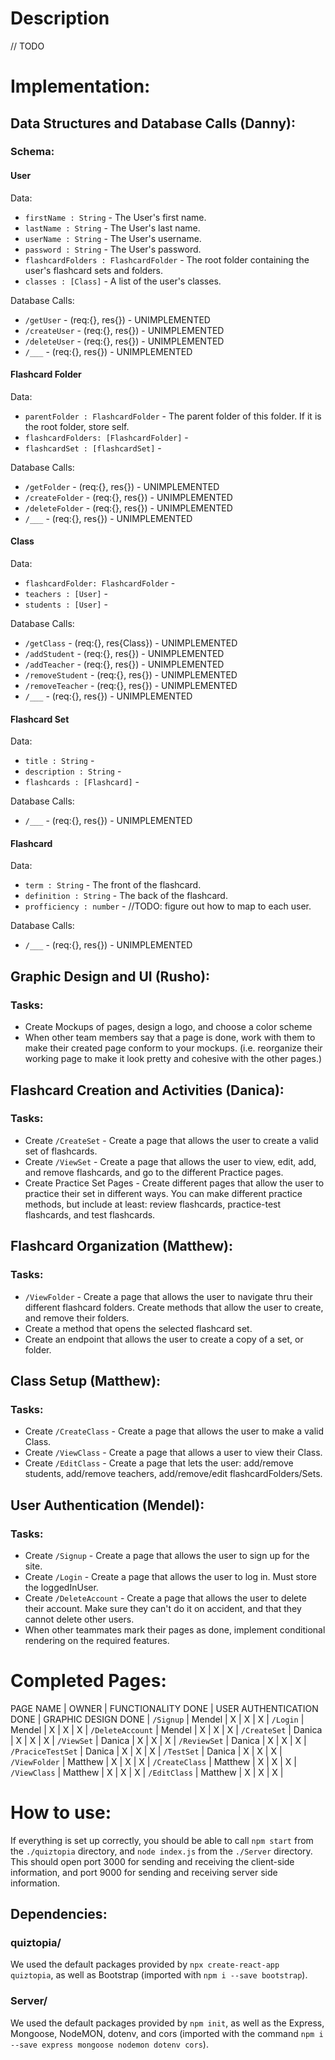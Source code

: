 # Description

// TODO

# Implementation:

## Data Structures and Database Calls (Danny):

### Schema:

#### User
Data:
- `firstName : String` - The User's first name.
- `lastName : String` - The User's last name.
- `userName : String` - The User's username.
- `password : String` - The User's password.
- `flashcardFolders : FlashcardFolder` - The root folder containing the user's flashcard sets and folders.
- `classes : [Class]` - A list of the user's classes.

Database Calls:
- `/getUser` - (req:{}, res{}) - UNIMPLEMENTED
- `/createUser` - (req:{}, res{}) - UNIMPLEMENTED
- `/deleteUser` - (req:{}, res{}) - UNIMPLEMENTED
- `/___` - (req:{}, res{}) - UNIMPLEMENTED

#### Flashcard Folder
Data:
- `parentFolder : FlashcardFolder` - The parent folder of this folder. If it is the root folder, store self.
- `flashcardFolders: [FlashcardFolder]` - 
- `flashcardSet : [flashcardSet]` - 

Database Calls:
- `/getFolder` - (req:{}, res{}) - UNIMPLEMENTED
- `/createFolder` - (req:{}, res{}) - UNIMPLEMENTED
- `/deleteFolder` - (req:{}, res{}) - UNIMPLEMENTED
- `/___` - (req:{}, res{}) - UNIMPLEMENTED

#### Class
Data:
- `flashcardFolder: FlashcardFolder` - 
- `teachers : [User]` - 
- `students : [User]` - 

Database Calls:
- `/getClass` - (req:{}, res{Class}) - UNIMPLEMENTED
- `/addStudent` - (req:{}, res{}) - UNIMPLEMENTED
- `/addTeacher` - (req:{}, res{}) - UNIMPLEMENTED
- `/removeStudent` - (req:{}, res{}) - UNIMPLEMENTED
- `/removeTeacher` - (req:{}, res{}) - UNIMPLEMENTED
- `/___` - (req:{}, res{}) - UNIMPLEMENTED

#### Flashcard Set
Data:
- `title : String` -
- `description : String` - 
- `flashcards : [Flashcard]` - 

Database Calls:
- `/___` - (req:{}, res{}) - UNIMPLEMENTED

#### Flashcard
Data:
- `term : String` - The front of the flashcard.
- `definition : String` - The back of the flashcard.
- `profficiency : number` - //TODO: figure out how to map to each user.

Database Calls:
- `/___` - (req:{}, res{}) - UNIMPLEMENTED

## Graphic Design and UI (Rusho):

### Tasks:
- Create Mockups of pages, design a logo, and choose a color scheme
- When other team members say that a page is done, work with them to make their created page conform to your mockups. (i.e. reorganize their working page to make it look pretty and cohesive with the other pages.)

## Flashcard Creation and Activities (Danica):

### Tasks:
- Create `/CreateSet` - Create a page that allows the user to create a valid set of flashcards.
- Create `/ViewSet` - Create a page that allows the user to view, edit, add, and remove flashcards, and go to the different Practice pages.
- Create Practice Set Pages - Create different pages that allow the user to practice their set in different ways. You can make different practice methods, but include at least: review flashcards, practice-test flashcards, and test flashcards.

## Flashcard Organization (Matthew):

### Tasks:
- `/ViewFolder` - Create a page that allows the user to navigate thru their different flashcard folders. Create methods that allow the user to create, and remove their folders. 
- Create a method that opens the selected flashcard set.
- Create an endpoint that allows the user to create a copy of a set, or folder.

## Class Setup (Matthew):

### Tasks:
- Create `/CreateClass` - Create a page that allows the user to make a valid Class. 
- Create `/ViewClass` - Create a page that allows a user to view their Class. 
- Create `/EditClass` - Create a page that lets the user: add/remove students, add/remove teachers, add/remove/edit flashcardFolders/Sets. 

## User Authentication (Mendel):

### Tasks:
- Create `/Signup` - Create a page that allows the user to sign up for the site.
- Create `/Login` - Create a page that allows the user to log in. Must store the loggedInUser.
- Create `/DeleteAccount` - Create a page that allows the user to delete their account. Make sure they can't do it on accident, and that they cannot delete other users.
- When other teammates mark their pages as done, implement conditional rendering on the required features.


# Completed Pages:

PAGE NAME | OWNER | FUNCTIONALITY DONE | USER AUTHENTICATION DONE | GRAPHIC DESIGN DONE |
`/Signup` | Mendel | X | X | X |
`/Login` | Mendel | X | X | X |
`/DeleteAccount` | Mendel | X | X | X |
`/CreateSet` | Danica | X | X | X |
`/ViewSet` | Danica | X | X | X |
`/ReviewSet` | Danica | X | X | X |
`/PraciceTestSet` | Danica | X | X | X |
`/TestSet` | Danica | X | X | X |
`/ViewFolder` | Matthew | X | X | X |
`/CreateClass` | Matthew | X | X | X |
`/ViewClass` | Matthew | X | X | X |
`/EditClass` | Matthew | X | X | X |

# How to use:

If everything is set up correctly, you should be able to call `npm start` from the `./quiztopia` directory, and `node index.js` from the `./Server` directory. This should open port 3000 for sending and receiving the client-side information, and port 9000 for sending and receiving server side information.

## Dependencies:

### quiztopia/

We used the default packages provided by `npx create-react-app quiztopia`, as well as Bootstrap (imported with `npm i --save bootstrap`).

### Server/

We used the default packages provided by `npm init`, as well as the Express, Mongoose, NodeMON, dotenv, and cors (imported with the command `npm i --save express mongoose nodemon dotenv cors`).

